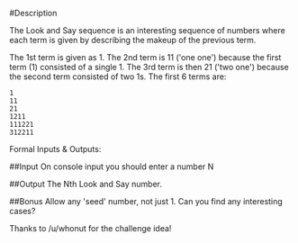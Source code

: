 #Description

The Look and Say sequence is an interesting sequence of numbers where each term is given by describing the makeup of the previous term.

The 1st term is given as 1. The 2nd term is 11 ('one one') because the first term (1) consisted of a single 1. The 3rd term is then 21 ('two one') because the second term consisted of two 1s. The first 6 terms are:

    1
    11
    21
    1211
    111221
    312211

Formal Inputs & Outputs:

##Input
On console input you should enter a number N

##Output
The Nth Look and Say number.

##Bonus
Allow any 'seed' number, not just 1. Can you find any interesting cases?

Thanks to /u/whonut for the challenge idea!
